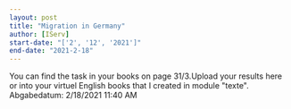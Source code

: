 ```yaml
---
layout: post
title: "Migration in Germany"
author: [IServ]
start-date: "['2', '12', '2021']"
end-date: "2021-2-18"
---
```

You can find the task in your books on page 31/3.Upload your results here or into your virtuel English books that I created in module "texte". 
Abgabedatum: 2/18/2021 11:40 AM